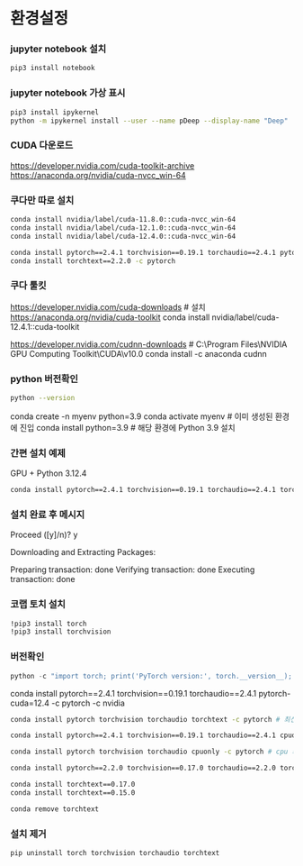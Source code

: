 환경설정
=============

### jupyter notebook 설치
```bash
pip3 install notebook
```

### jupyter notebook 가상 표시
```bash
pip3 install ipykernel
python -m ipykernel install --user --name pDeep --display-name "Deep"
```

### CUDA 다운로드
https://developer.nvidia.com/cuda-toolkit-archive
https://anaconda.org/nvidia/cuda-nvcc_win-64

### 쿠다만 따로 설치
```bash
conda install nvidia/label/cuda-11.8.0::cuda-nvcc_win-64
conda install nvidia/label/cuda-12.1.0::cuda-nvcc_win-64
conda install nvidia/label/cuda-12.4.0::cuda-nvcc_win-64

conda install pytorch==2.4.1 torchvision==0.19.1 torchaudio==2.4.1 pytorch-cuda=12.4 -c pytorch -c nvidia
conda install torchtext==2.2.0 -c pytorch
```

### 쿠다 툴킷
https://developer.nvidia.com/cuda-downloads # 설치
https://anaconda.org/nvidia/cuda-toolkit
conda install nvidia/label/cuda-12.4.1::cuda-toolkit

https://developer.nvidia.com/cudnn-downloads # C:\Program Files\NVIDIA GPU Computing Toolkit\CUDA\v10.0 
conda install -c anaconda cudnn

### python 버전확인
```bash
python --version
```

conda create -n myenv python=3.9
conda activate myenv   # 이미 생성된 환경에 진입
conda install python=3.9  # 해당 환경에 Python 3.9 설치




### 간편 설치 예제
GPU + Python 3.12.4
```bash
conda install pytorch==2.4.1 torchvision==0.19.1 torchaudio==2.4.1 torchtext==2.2.0 pytorch-cuda=12.4 -c pytorch -c nvidia
```

### 설치 완료 후 메시지

Proceed ([y]/n)? y


Downloading and Extracting Packages:

Preparing transaction: done
Verifying transaction: done
Executing transaction: done

### 코랩 토치 설치
```bash
!pip3 install torch
!pip3 install torchvision
```


### 버전확인
```py
python -c "import torch; print('PyTorch version:', torch.__version__); import torchvision; print('Torchvision version:', torchvision.__version__); import torchaudio; print('Torchaudio version:', torchaudio.__version__)"
```



conda install pytorch==2.4.1 torchvision==0.19.1 torchaudio==2.4.1 pytorch-cuda=12.4 -c pytorch -c nvidia

```bash
conda install pytorch torchvision torchaudio torchtext -c pytorch # 최신버전

conda install pytorch==2.4.1 torchvision==0.19.1 torchaudio==2.4.1 cpuonly -c pytorch # 맞춤버전

conda install pytorch torchvision torchaudio cpuonly -c pytorch # cpu 최신버전

conda install pytorch==2.2.0 torchvision==0.17.0 torchaudio==2.2.0 torchtext==0.17.0 cpuonly -c pytorch # cpu 맞춤버전

conda install torchtext==0.17.0 
conda install torchtext==0.15.0

conda remove torchtext


```

### 설치 제거
```bash
pip uninstall torch torchvision torchaudio torchtext
```

